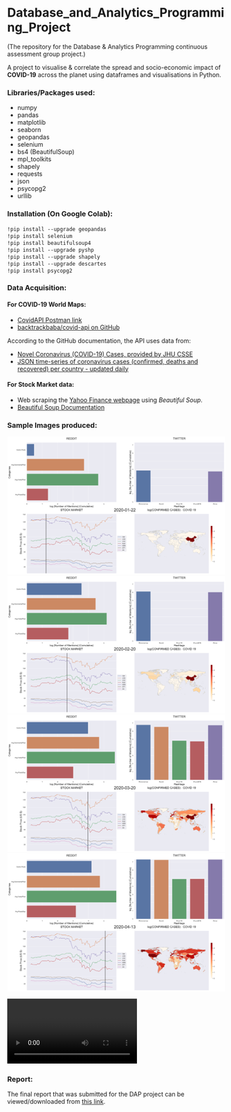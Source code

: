 # Database_and_Analytics_Programming_Project
(The repository for the Database &amp; Analytics Programming continuous assessment group project.)

A project to visualise & correlate the spread and socio-economic impact of **COVID-19** across the planet using dataframes and visualisations in Python. <br>

### Libraries/Packages used:
- numpy
- pandas
- matplotlib
- seaborn
- geopandas
- selenium
- bs4 (BeautifulSoup)
- mpl_toolkits
- shapely
- requests
- json
- psycopg2
- urllib

### Installation (On Google Colab):
    !pip install --upgrade geopandas
    !pip install selenium
    !pip install beautifulsoup4
    !pip install --upgrade pyshp
    !pip install --upgrade shapely
    !pip install --upgrade descartes
    !pip install psycopg2

### Data Acquisition:
#### For COVID-19 World Maps:
- [CovidAPI Postman link](https://documenter.getpostman.com/view/2568274/SzS8rjbe?version=latest)
- [backtrackbaba/covid-api on GitHub](https://github.com/backtrackbaba/covid-api)

According to the GitHub documentation, the API uses data from:
- [Novel Coronavirus (COVID-19) Cases, provided by JHU CSSE](https://github.com/CSSEGISandData/COVID-19)
- [JSON time-series of coronavirus cases (confirmed, deaths and recovered) per country - updated daily](https://github.com/pomber/covid19)

#### For Stock Market data:
- Web scraping the [Yahoo Finance webpage](https://finance.yahoo.com/) using _Beautiful Soup_.
- [Beautiful Soup Documentation](https://pypi.org/project/beautifulsoup4/)


### Sample Images produced:
![2020-01-22](/final_images/dashboard/COMBO_1.png)
![2020-02-20](/final_images/dashboard/COMBO_2.png)
![2020-03-20](/final_images/dashboard/COMBO_3.png)
![2020-04-13](/final_images/dashboard/COMBO_4.png)

![Video showcasing the dashboard](/final_videos/0.25sec_each_VIDEO.mp4)


### Report:
The final report that was submitted for the DAP project can be viewed/downloaded from [this link](https://github.com/singhad/Database_and_Analytics_Programming_Project/raw/master/%23Report/DAP_Report.pdf).




